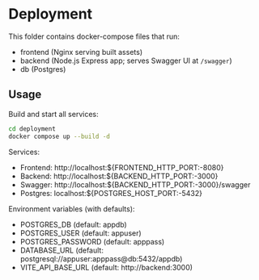 # Deployment

This folder contains docker-compose files that run:

- frontend (Nginx serving built assets)
- backend (Node.js Express app; serves Swagger UI at `/swagger`)
- db (Postgres)

## Usage

Build and start all services:

```bash
cd deployment
docker compose up --build -d
```

Services:

- Frontend: http://localhost:${FRONTEND_HTTP_PORT:-8080}
- Backend: http://localhost:${BACKEND_HTTP_PORT:-3000}
- Swagger: http://localhost:${BACKEND_HTTP_PORT:-3000}/swagger
- Postgres: localhost:${POSTGRES_HOST_PORT:-5432}

Environment variables (with defaults):

- POSTGRES_DB (default: appdb)
- POSTGRES_USER (default: appuser)
- POSTGRES_PASSWORD (default: apppass)
- DATABASE_URL (default: postgresql://appuser:apppass@db:5432/appdb)
- VITE_API_BASE_URL (default: http://backend:3000)


